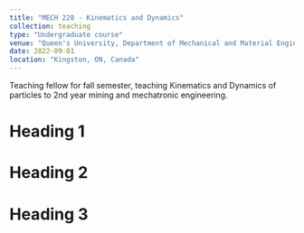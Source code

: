 ```yaml
---
title: "MECH 228 - Kinematics and Dynamics"
collection: teaching
type: "Undergraduate course"
venue: "Queen's University, Department of Mechanical and Material Engineering"
date: 2022-09-01
location: "Kingston, ON, Canada"
---
```


Teaching fellow for fall semester, teaching Kinematics and Dynamics of particles to 2nd year mining and mechatronic engineering.

Heading 1
======

Heading 2
======

Heading 3
======